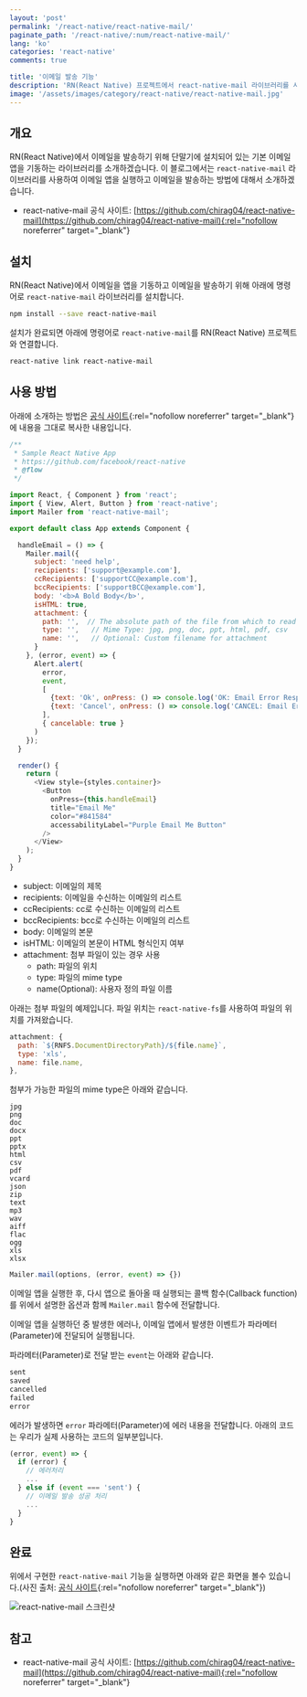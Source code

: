 ```yaml
---
layout: 'post'
permalink: '/react-native/react-native-mail/'
paginate_path: '/react-native/:num/react-native-mail/'
lang: 'ko'
categories: 'react-native'
comments: true

title: '이메일 발송 기능'
description: 'RN(React Native) 프로젝트에서 react-native-mail 라이브러리를 사용하여 단말기에 설치되어 있는 이메일 앱을 실행하고 이메일(email)을 보내봅시다.'
image: '/assets/images/category/react-native/react-native-mail.jpg'
---
```



## 개요
RN(React Native)에서 이메일을 발송하기 위해 단말기에 설치되어 있는 기본 이메일 앱을 기동하는 라이브러리를 소개하겠습니다. 이 블로그에서는 ```react-native-mail``` 라이브러리를 사용하여 이메일 앱을 실행하고 이메일을 발송하는 방법에 대해서 소개하겠습니다.

- react-native-mail 공식 사이트: [https://github.com/chirag04/react-native-mail](https://github.com/chirag04/react-native-mail){:rel="nofollow noreferrer" target="_blank"}

## 설치
RN(React Native)에서 이메일을 앱을 기동하고 이메일을 발송하기 위해 아래에 명령어로 ```react-native-mail``` 라이브러리를 설치합니다.

```bash
npm install --save react-native-mail
```

설치가 완료되면 아래에 명령어로 ```react-native-mail```를 RN(React Native) 프로젝트와 연결합니다.

```bash
react-native link react-native-mail
```

## 사용 방법
아래에 소개하는 방법은 [공식 사이트](https://github.com/chirag04/react-native-mail){:rel="nofollow noreferrer" target="_blank"}에 내용을 그대로 복사한 내용입니다.

```js
/**
 * Sample React Native App
 * https://github.com/facebook/react-native
 * @flow
 */

import React, { Component } from 'react';
import { View, Alert, Button } from 'react-native';
import Mailer from 'react-native-mail';

export default class App extends Component {

  handleEmail = () => {
    Mailer.mail({
      subject: 'need help',
      recipients: ['support@example.com'],
      ccRecipients: ['supportCC@example.com'],
      bccRecipients: ['supportBCC@example.com'],
      body: '<b>A Bold Body</b>',
      isHTML: true,
      attachment: {
        path: '',  // The absolute path of the file from which to read data.
        type: '',   // Mime Type: jpg, png, doc, ppt, html, pdf, csv
        name: '',   // Optional: Custom filename for attachment
      }
    }, (error, event) => {
      Alert.alert(
        error,
        event,
        [
          {text: 'Ok', onPress: () => console.log('OK: Email Error Response')},
          {text: 'Cancel', onPress: () => console.log('CANCEL: Email Error Response')}
        ],
        { cancelable: true }
      )
    });
  }

  render() {
    return (
      <View style={styles.container}>
        <Button
          onPress={this.handleEmail}
          title="Email Me"
          color="#841584"
          accessabilityLabel="Purple Email Me Button"
        />
      </View>
    );
  }
}
```

- subject: 이메일의 제목
- recipients: 이메일을 수신하는 이메일의 리스트
- ccRecipients: cc로 수신하는 이메일의 리스트
- bccRecipients: bcc로 수신하는 이메일의 리스트
- body: 이메일의 본문
- isHTML: 이메일의 본문이 HTML 형식인지 여부
- attachment: 첨부 파일이 있는 경우 사용
  - path: 파일의 위치
  - type: 파일의 mime type
  - name(Optional): 사용자 정의 파일 이름

아래는 첨부 파일의 예제입니다. 파일 위치는 ```react-native-fs```를 사용하여 파일의 위치를 가져왔습니다.

```js
attachment: {
  path: `${RNFS.DocumentDirectoryPath}/${file.name}`,
  type: 'xls',
  name: file.name,
},
```

첨부가 가능한 파일의 mime type은 아래와 같습니다.

```
jpg
png
doc
docx
ppt
pptx
html
csv
pdf
vcard
json
zip
text
mp3
wav
aiff
flac
ogg
xls
xlsx
```

```js
Mailer.mail(options, (error, event) => {})
```

이메일 앱을 실행한 후, 다시 앱으로 돌아올 때 실행되는 콜백 함수(Callback function)를 위에서 설명한 옵션과 함께 ```Mailer.mail``` 함수에 전달합니다.

이메일 앱을 실행하던 중 발생한 에러나, 이메일 앱에서 발생한 이벤트가 파라메터(Parameter)에 전달되어 실행됩니다.

파라메터(Parameter)로 전달 받는 ```event```는 아래와 같습니다.

```js
sent
saved
cancelled
failed
error
```

에러가 발생하면  ```error``` 파라메터(Parameter)에 에러 내용을 전달합니다. 아래의 코드는 우리가 실제 사용하는 코드의 일부분입니다.

```js
(error, event) => {
  if (error) {
    // 에러처리
    ...
  } else if (event === 'sent') {
    // 이메일 발송 성공 처리
    ...
  }
}
```

## 완료
위에서 구현한 ```react-native-mail``` 기능을 실행하면 아래와 같은 화면을 볼수 있습니다.(사진 출처: [공식 사이트](https://github.com/chirag04/react-native-mail){:rel="nofollow noreferrer" target="_blank"})

![react-native-mail 스크린샷](/assets/images/category/react-native/react-native-mail/screenshot.png)

## 참고
- react-native-mail 공식 사이트: [https://github.com/chirag04/react-native-mail](https://github.com/chirag04/react-native-mail){:rel="nofollow noreferrer" target="_blank"}